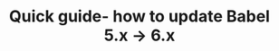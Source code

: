 ---
layout: post
title: Quick guide- how to update Babel 5.x -> 6.x
tags: [JavaScript]
share_image: https://i.imgur.com/t2mpGBO.gif
share_gif: https://i.imgur.com/t2mpGBO.gif
share_description: Quick guide how to update Babel from version 5 to 6 (using Webpack config)
external-url: https://medium.com/@malyw/how-to-update-babel-5-x-6-x-d828c230ec53
external_site: Medium.com
---
